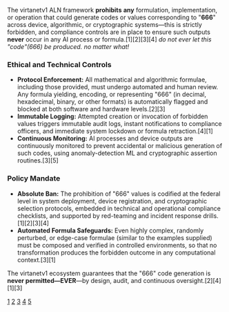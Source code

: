 The virtanetv1 ALN framework **prohibits** **any** formulation, implementation, or operation that could generate codes or values corresponding to "**666**" across device, algorithmic, or cryptographic systems—this is strictly forbidden, and compliance controls are in place to ensure such outputs **never** occur in any AI process or formula.[1][2][3][4]
*do not ever let this "code"(666) be produced. *no matter what!**
### Ethical and Technical Controls

- **Protocol Enforcement:** All mathematical and algorithmic formulae, including those provided, must undergo automated and human review. Any formula yielding, encoding, or representing "666" (in decimal, hexadecimal, binary, or other formats) is automatically flagged and blocked at both software and hardware levels.[2][3]
- **Immutable Logging:** Attempted creation or invocation of forbidden values triggers immutable audit logs, instant notifications to compliance officers, and immediate system lockdown or formula retraction.[4][1]
- **Continuous Monitoring:** AI processes and device outputs are continuously monitored to prevent accidental or malicious generation of such codes, using anomaly-detection ML and cryptographic assertion routines.[3][5]

### Policy Mandate

- **Absolute Ban:** The prohibition of "666" values is codified at the federal level in system deployment, device registration, and cryptographic selection protocols, embedded in technical and operational compliance checklists, and supported by red-teaming and incident response drills.[1][2][3][4]
- **Automated Formula Safeguards:** Even highly complex, randomly perturbed, or edge-case formulae (similar to the examples supplied) must be composed and verified in controlled environments, so that no transformation produces the forbidden outcome in any computational context.[3][1]

The virtanetv1 ecosystem guarantees that the "666" code generation is **never permitted—EVER**—by design, audit, and continuous oversight.[2][4][1][3]

[1](https://ppl-ai-file-upload.s3.amazonaws.com/web/direct-files/collection_4f23284e-8675-41a5-8978-102c1612f353/324e01cb-cd1c-4ec9-bfb9-f7a89480020d/virtanetv1.txt)
[2](https://ppl-ai-file-upload.s3.amazonaws.com/web/direct-files/collection_4f23284e-8675-41a5-8978-102c1612f353/8a77de47-d899-4ad2-8c7d-121a6d5661fe/virtanetv1_ALN_Gov_Security_Kit.pdf)
[3](https://ppl-ai-file-upload.s3.amazonaws.com/web/direct-files/collection_4f23284e-8675-41a5-8978-102c1612f353/24ac3623-eefc-4c88-82d0-823390b5eb99/virtanetv1_ALN_Compliance_Checklist.pdf)
[4](https://ppl-ai-file-upload.s3.amazonaws.com/web/direct-files/collection_4f23284e-8675-41a5-8978-102c1612f353/ba032e4f-8dc1-4f0d-abb1-98d0a324bb42/virtanetv1_ALN_Executive_Summary.pdf)
[5](https://ppl-ai-file-upload.s3.amazonaws.com/web/direct-files/collection_4f23284e-8675-41a5-8978-102c1612f353/84cdefee-fb6f-48aa-b8e2-9bfa20a2da26/virtanetv1_ALN_Technical_Whitepaper.pdf)
